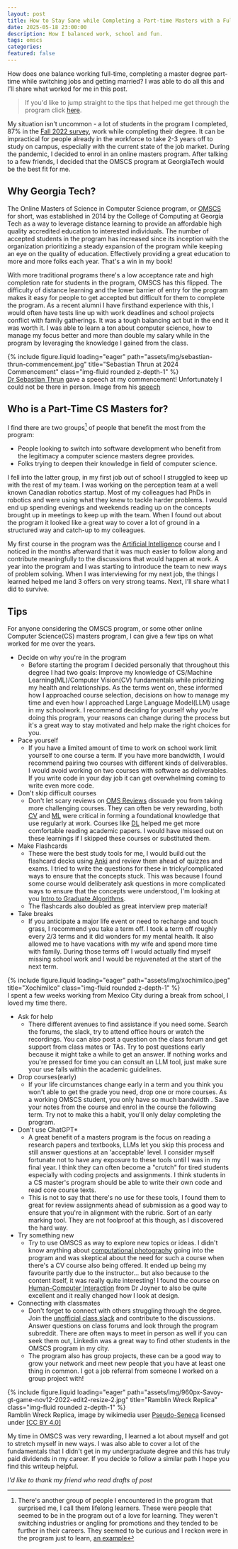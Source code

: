 ```yaml
---
layout: post
title: How to Stay Sane while Completing a Part-time Masters with a Full-time Job
date: 2025-05-18 23:00:00
description: How I balanced work, school and fun.
tags: omscs
categories:
featured: false
---
```


How does one balance working full-time, completing a master degree part-time while switching jobs and getting married? I was able to do all this and I’ll share what worked for me in this post.

> If you'd like to jump straight to the tips that helped me get through the program click [here](##Tips).

My situation isn't uncommon - a lot of students in the program I completed, 87% in the [Fall 2022 survey](https://www.cc.gatech.edu/news/surveyed-alumni-nearly-unanimous-saying-omscs-program-worth-investment), work while completing their degree. It can be impractical for people already in the workforce to take 2-3 years off to study on campus, especially with the current state of the job market. During the pandemic, I decided to enrol in an online masters program. After talking to a few friends, I decided that the OMSCS program at GeorgiaTech would be the best fit for me.

## Why Georgia Tech?

The Online Masters of Science in Computer Science program, or [OMSCS](https://omscs.gatech.edu/) for short, was established in 2014 by the College of Computing at Georgia Tech as a way to leverage distance learning to provide an affordable high quality accredited education to interested individuals. The number of accepted students in the program has increased since its inception with the organization prioritizing a steady expansion of the program while keeping an eye on the quality of education. Effectively providing a great education to more and more folks each year. That's a win in my book!

With more traditional programs there's a low acceptance rate and high completion rate for students in the program, OMSCS has this flipped. The difficulty of distance learning and the lower barrier of entry for the program makes it easy for people to get accepted but difficult for them to complete the program. As a recent alumni I have firsthand experience with this, I would often have tests line up with work deadlines and school projects conflict with family gatherings. It was a tough balancing act but in the end it was worth it. I was able to learn a ton about computer science, how to manage my focus better and more than double my salary while in the program by leveraging the knowledge I gained from the class.

<div class="row">
    <div class="col-sm mt-3 mt-md-0">
        {% include figure.liquid loading="eager" path="assets/img/sebastian-thrun-commencement.jpg" title="Sebastian Thrun at 2024 Commencement" class="img-fluid rounded z-depth-1" %}
    </div>
</div>
<div class="caption">
    <a href="https://en.wikipedia.org/wiki/Sebastian_Thrun">Dr Sebastian Thrun</a> gave a speech at my commencement! Unfortunately I could not be there in person. Image from his <a href="https://youtu.be/1wYj1hC1muI">speech</a>
</div>

## Who is a Part-Time CS Masters for?

I find there are two groups[^1] of people that benefit the most from the program:

- People looking to switch into software development who benefit from the legitimacy a computer science masters degree provides.
- Folks trying to deepen their knowledge in field of computer science.

I fell into the latter group, in my first job out of school I struggled to keep up with the rest of my team. I was working on the perception team at a well known Canadian robotics startup. Most of my colleagues had PhDs in robotics and were using what they knew to tackle harder problems. I would end up spending evenings and weekends reading up on the concepts brought up in meetings to keep up with the team. When I found out about the program it looked like a great way to cover a lot of ground in a structured way and catch-up to my colleagues.

My first course in the program was the [Artificial Intelligence](https://omscs.gatech.edu/cs-6601-artificial-intelligence) course and I noticed in the months afterward that it was much easier to follow along and contribute meaningfully to the discussions that would happen at work. A year into the program and I was starting to introduce the team to new ways of problem solving. When I was interviewing for my next job, the things I learned helped me land 3 offers on very strong teams. Next, I’ll share what I did to survive.

## Tips

For anyone considering the OMSCS program, or some other online Computer Science(CS) masters program, I can give a few tips on what worked for me over the years.

- Decide on why you're in the program
  - Before starting the program I decided personally that throughout this degree I had two goals: Improve my knowledge of CS/Machine Learning(ML)/Computer Vision(CV) fundamentals while prioritizing my health and relationships. As the terms went on, these informed how I approached course selection, decisions on how to manage my time and even how I approached Large Language Model(LLM) usage in my schoolwork. I recommend deciding for yourself why you're doing this program, your reasons can change during the process but it's a great way to stay motivated and help make the right choices for you.
- Pace yourself
  - If you have a limited amount of time to work on school work limit yourself to one course a term. If you have more bandwidth, I would recommend pairing two courses with different kinds of deliverables. I would avoid working on two courses with software as deliverables. If you write code in your day job it can get overwhelming coming to write even more code.
- Don't skip difficult courses
  - Don't let scary reviews on [OMS Reviews](https://www.omscentral.com/) dissuade you from taking more challenging courses. They can often be very rewarding, both [CV](https://omscs.gatech.edu/cs-6476-computer-vision) and [ML](https://omscs.gatech.edu/cs-7641-machine-learning) were critical in forming a foundational knowledge that use regularly at work. Courses like [DL](https://omscs.gatech.edu/cs-7643-deep-learning) helped me get more comfortable reading academic papers. I would have missed out on these learnings if I skipped these courses or substituted them.
- Make Flashcards
  - These were the best study tools for me, I would build out the flashcard decks using [Anki](https://apps.ankiweb.net/) and review them ahead of quizzes and exams. I tried to write the questions for these in tricky/complicated ways to ensure that the concepts stuck. This was because I found some course would deliberately ask questions in more complicated ways to ensure that the concepts were understood, I'm looking at you [Intro to Graduate Algorithms](https://omscs.gatech.edu/cs-6515-intro-graduate-algorithms).
  - The flashcards also doubled as great interview prep material!
- Take breaks
  - If you anticipate a major life event or need to recharge and touch grass, I recommend you take a term off. I took a term off roughly every 2/3 terms and it did wonders for my mental health. It also allowed me to have vacations with my wife and spend more time with family. During those terms off I would actually find myself missing school work and I would be rejuvenated at the start of the next term.

<div class="col-sm mt-3 mt-md-0">
	{% include figure.liquid loading="eager" path="assets/img/xochimilco.jpeg" title="Xochimilco" class="img-fluid rounded z-depth-1" %}
</div>
<div class="caption">
	I spent a few weeks working from Mexico City during a break from school, I loved my time there.
</div>

- Ask for help
  - There different avenues to find assistance if you need some. Search the forums, the slack, try to attend office hours or watch the recordings. You can also post a question on the class forum and get support from class mates or TAs. Try to post questions early because it might take a while to get an answer. If nothing works and you're pressed for time you can consult an LLM tool, just make sure your use falls within the academic guidelines.
- Drop courses(early)
  - If your life circumstances change early in a term and you think you won't able to get the grade you need, drop one or more courses. As a working OMSCS student, you only have so much bandwidth . Save your notes from the course and enrol in the course the following term. Try not to make this a habit, you'll only delay completing the program.
- Don't use ChatGPT\*
  - A great benefit of a masters program is the focus on reading a research papers and textbooks, LLMs let you skip this process and still answer questions at an 'acceptable' level. I consider myself fortunate not to have any exposure to these tools until I was in my final year. I think they can often become a "crutch" for tired students especially with coding projects and assignments. I think students in a CS master's program should be able to write their own code and read core course texts.
  - This is not to say that there's no use for these tools, I found them to great for review assignments ahead of submission as a good way to ensure that you're in alignment with the rubric. Sort of an early marking tool. They are not foolproof at this though, as I discovered the hard way.
- Try something new
  - Try to use OMSCS as way to explore new topics or ideas. I didn't know anything about [computational photography](https://omscs.gatech.edu/cs-6475-computational-photography) going into the program and was skeptical about the need for such a course when there's a CV course also being offered. It ended up being my favourite partly due to the instructor... but also because to the content itself, it was really quite interesting! I found the course on [Human-Computer Interaction](https://omscs.gatech.edu/cs-6750-human-computer-interaction) from Dr Joyner to also be quite excellent and it really changed how I look at design.
- Connecting with classmates
  - Don't forget to connect with others struggling through the degree. Join the [unofficial class slack](https://omscs-study.github.io/) and contribute to the discussions. Answer questions on class forums and look through the program subreddit. There are often ways to meet in person as well if you can seek them out, Linkedin was a great way to find other students in the OMSCS program in my city.
  - The program also has group projects, these can be a good way to grow your network and meet new people that you have at least one thing in common. I got a job referral from someone I worked on a group project with!

<div class="row">
    <div class="col-sm mt-3 mt-md-0">
        {% include figure.liquid loading="eager" path="assets/img/960px-Savoy-gt-game-nov12-2022-edit2-resize-2.jpg" title="Ramblin Wreck Replica" class="img-fluid rounded z-depth-1" %}
    </div>
</div>
<div class="caption">
    Ramblin Wreck Replica, image by wikimedia user <a href="https://www.wikidata.org/wiki/Special:CentralAuth?target=Pseudo-Seneca"> Pseudo-Seneca</a> licensed under <a href="https://creativecommons.org/licenses/by-sa/4.0/">[CC BY 4.0]</a>
</div>

My time in OMSCS was very rewarding, I learned a lot about myself and got to stretch myself in new ways. I was also able to cover a lot of the fundamentals that I didn't get in my undergraduate degree and this has truly paid dividends in my career. If you decide to follow a similar path I hope you find this writeup helpful.

[^1]: There's another group of people I encountered in the program that surprised me, I call them lifelong learners. These were people that seemed to be in the program out of a love for learning. They weren't switching industries or angling for promotions and they tended to be further in their careers. They seemed to be curious and I reckon were in the program just to learn, [an example](https://news.ycombinator.com/item?id=13384121)

_I'd like to thank my friend who read drafts of post_
